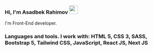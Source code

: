 ### Hi, I'm Asadbek Rahimov <img src="https://media.giphy.com/media/hvRJCLFzcasrR4ia7z/giphy.gif" width="27px">
I'm Front-End developer.
### Languages and tools. I work with: HTML 5, CSS 3, SASS, Bootstrap 5, Tailwind CSS, JavaScript, React JS, Next JS 


